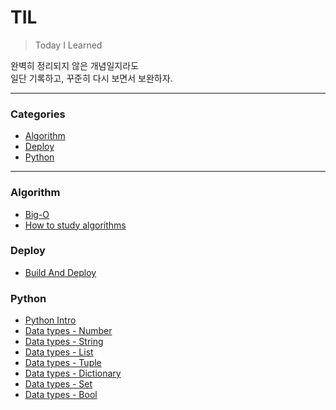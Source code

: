 # TIL

> Today I Learned

완벽히 정리되지 않은 개념일지라도  
일단 기록하고, 꾸준히 다시 보면서 보완하자.

---

### Categories

* [Algorithm](#Algorithm)
* [Deploy](#Deploy)
* [Python](#Python)

---

### Algorithm

- [Big-O](Algorithm/Big-O.md)
- [How to study algorithms](Algorithm/How-to-study-algorithms.md)

### Deploy

- [Build And Deploy](Deploy/Build-and-Deploy.md)

### Python

- [Python Intro](Python/01-Python-Intro.md)
- [Data types - Number](Python/02-1-Data-types-Number.md)
- [Data types - String](Python/02-2-Data-types-String.md)
- [Data types - List](Python/02-3-Data-types-List.md)
- [Data types - Tuple](Python/02-4-Data-types-Tuple.md)
- [Data types - Dictionary](Python/02-5-Data-types-Dictionary.md)
- [Data types - Set](Python/02-6-Data-types-Set.md)
- [Data types - Bool](Python/02-7-Data-types-Bool.md)
